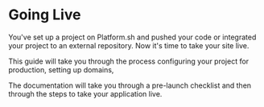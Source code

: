 # Going Live

You've set up a project on Platform.sh and pushed your code or integrated your project to an external repository. Now it's time to take your site live. 

This guide will take you through the process configuring your project for production, setting up domains, 

The documentation will take you through a pre-launch checklist and then through the steps to take your application live.

<div id = "buttons"></div>

<script>
    var templatePath = getPathObj("/going-live/first-steps.html", "Take your site live!");
    var templates = {type: "basic", path: templatePath, div: "buttons"};
    makeButton(templates)
</script>
